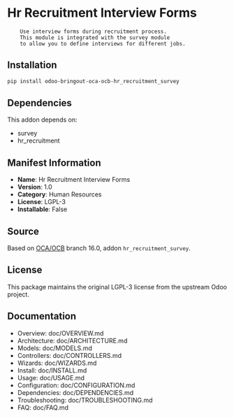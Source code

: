 # Hr Recruitment Interview Forms


        Use interview forms during recruitment process.
        This module is integrated with the survey module
        to allow you to define interviews for different jobs.
    

## Installation

```bash
pip install odoo-bringout-oca-ocb-hr_recruitment_survey
```

## Dependencies

This addon depends on:
- survey
- hr_recruitment

## Manifest Information

- **Name**: Hr Recruitment Interview Forms
- **Version**: 1.0
- **Category**: Human Resources
- **License**: LGPL-3
- **Installable**: False

## Source

Based on [OCA/OCB](https://github.com/OCA/OCB) branch 16.0, addon `hr_recruitment_survey`.

## License

This package maintains the original LGPL-3 license from the upstream Odoo project.

## Documentation

- Overview: doc/OVERVIEW.md
- Architecture: doc/ARCHITECTURE.md
- Models: doc/MODELS.md
- Controllers: doc/CONTROLLERS.md
- Wizards: doc/WIZARDS.md
- Install: doc/INSTALL.md
- Usage: doc/USAGE.md
- Configuration: doc/CONFIGURATION.md
- Dependencies: doc/DEPENDENCIES.md
- Troubleshooting: doc/TROUBLESHOOTING.md
- FAQ: doc/FAQ.md
